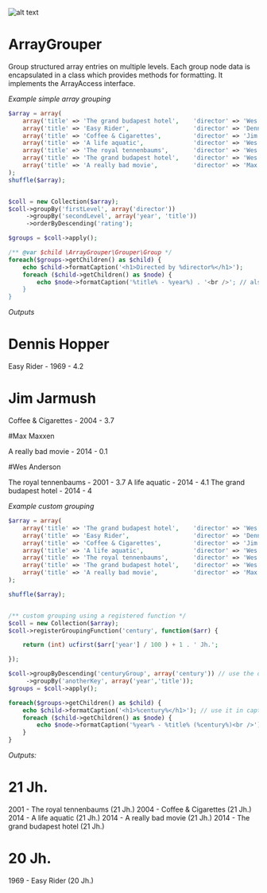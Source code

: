![alt text](https://travis-ci.org/lhausammann/ArrayGrouper.svg "Build status")


ArrayGrouper
============

Group structured array  entries on multiple levels.
Each group node data is encapsulated in a class which provides methods for formatting. It implements the ArrayAccess interface.

*Example simple array grouping*

```php
$array = array(
    array('title' => 'The grand budapest hotel',    'director' => 'Wes Anderson',       'year' => '2014',  'rating' => 4.0),
    array('title' => 'Easy Rider',                  'director' => 'Dennis Hopper',      'year' => '1969',  'rating' => 4.2),
    array('title' => 'Coffee & Cigarettes',         'director' => 'Jim Jarmush',        'year' => '2004', 'rating'  => 3.7),
    array('title' => 'A life aquatic',              'director' => 'Wes Anderson',       'year' => '2014', 'rating'  => 4.1),
    array('title' => 'The royal tennenbaums',       'director' => 'Wes Anderson',       'year' => '2001', 'rating'  => 3.7),
    array('title' => 'The grand budapest hotel',    'director' => 'Wes Anderson',       'year' => '2014', 'rating'  => 4.1),
    array('title' => 'A really bad movie',          'director' => 'Max Maxxen',         'year' => '2014', 'rating'  => 0.1),
);
shuffle($array);


$coll = new Collection($array);
$coll->groupBy('firstLevel', array('director'))
     ->groupBy('secondLevel', array('year', 'title'))
     ->orderByDescending('rating');

$groups = $coll->apply();

/** @var $child \ArrayGrouper\Grouper\Group */
foreach($groups->getChildren() as $child) {
    echo $child->formatCaption('<h1>Directed by %director%</h1>');
    foreach ($child->getChildren() as $node) {
        echo $node->formatCaption('%title% - %year%) . '<br />'; // also possible: $node["title"]
    }
}
```

*Outputs*

# Dennis Hopper

Easy Rider - 1969 - 4.2

# Jim Jarmush

Coffee & Cigarettes - 2004 - 3.7

#Max Maxxen

A really bad movie - 2014 - 0.1

#Wes Anderson

The royal tennenbaums - 2001 - 3.7
A life aquatic - 2014 - 4.1
The grand budapest hotel - 2014 - 4


*Example custom grouping*


```php
$array = array(
    array('title' => 'The grand budapest hotel',    'director' => 'Wes Anderson',       'year' => '2014',  'rating' => 4.0),
    array('title' => 'Easy Rider',                  'director' => 'Dennis Hopper',      'year' => '1969',  'rating' => 4.2),
    array('title' => 'Coffee & Cigarettes',         'director' => 'Jim Jarmush',        'year' => '2004', 'rating'  => 3.7),
    array('title' => 'A life aquatic',              'director' => 'Wes Anderson',       'year' => '2014', 'rating'  => 4.1),
    array('title' => 'The royal tennenbaums',       'director' => 'Wes Anderson',       'year' => '2001', 'rating'  => 3.7),
    array('title' => 'The grand budapest hotel',    'director' => 'Wes Anderson',       'year' => '2014', 'rating'  => 4.1),
    array('title' => 'A really bad movie',          'director' => 'Max Maxxen',         'year' => '2014', 'rating'  => 0.1),
);

shuffle($array);


/** custom grouping using a registered function */
$coll = new Collection($array);
$coll->registerGroupingFunction('century', function($arr) {

    return (int) ucfirst($arr['year'] / 100 ) + 1 . ' Jh.';

});

$coll->groupByDescending('centuryGroup', array('century')) // use the defined century function as regular field.
     ->groupBy('anotherKey', array('year','title'));
$groups = $coll->apply();

foreach($groups->getChildren() as $child) {
    echo $child->formatCaption('<h1>%century%</h1>'); // use it in caption
    foreach ($child->getChildren() as $node) {
        echo $node->formatCaption('%year% - %title% (%century%)<br />');
    }
}
```

*Outputs:*

# 21 Jh.

2001 - The royal tennenbaums (21 Jh.)
2004 - Coffee & Cigarettes (21 Jh.)
2014 - A life aquatic (21 Jh.)
2014 - A really bad movie (21 Jh.)
2014 - The grand budapest hotel (21 Jh.)

# 20 Jh.

1969 - Easy Rider (20 Jh.)


